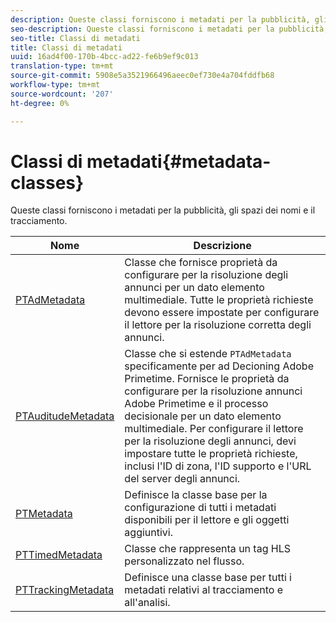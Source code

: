 ```yaml
---
description: Queste classi forniscono i metadati per la pubblicità, gli spazi dei nomi e il tracciamento.
seo-description: Queste classi forniscono i metadati per la pubblicità, gli spazi dei nomi e il tracciamento.
seo-title: Classi di metadati
title: Classi di metadati
uuid: 16ad4f00-170b-4bcc-ad22-fe6b9ef9c013
translation-type: tm+mt
source-git-commit: 5908e5a3521966496aeec0ef730e4a704fddfb68
workflow-type: tm+mt
source-wordcount: '207'
ht-degree: 0%

---
```



# Classi di metadati{#metadata-classes}

Queste classi forniscono i metadati per la pubblicità, gli spazi dei nomi e il tracciamento.

| Nome | Descrizione |
|---|---|
| [PTAdMetadata](https://help.adobe.com/en_US/primetime/api/psdk/appledoc/Classes/PTAdMetadata.html) | Classe che fornisce proprietà da configurare per la risoluzione degli annunci per un dato elemento multimediale. Tutte le proprietà richieste devono essere impostate per configurare il lettore per la risoluzione corretta degli annunci. |
| [PTAuditudeMetadata](https://help.adobe.com/en_US/primetime/api/psdk/appledoc/Classes/PTAuditudeMetadata.html) | Classe che si estende `PTAdMetadata` specificamente per  ad Decioning Adobe Primetime. Fornisce le proprietà da configurare per la risoluzione  annunci Adobe Primetime e il processo decisionale per un dato elemento multimediale. Per configurare il lettore per la risoluzione degli annunci, devi impostare tutte le proprietà richieste, inclusi l&#39;ID di zona, l&#39;ID supporto e l&#39;URL del server degli annunci. |
| [PTMetadata](https://help.adobe.com/en_US/primetime/api/psdk/appledoc/Classes/PTMetadata.html) | Definisce la classe base per la configurazione di tutti i metadati disponibili per il lettore e gli oggetti aggiuntivi. |
| [PTTimedMetadata](https://help.adobe.com/en_US/primetime/api/psdk/appledoc/Classes/PTTimedMetadata.html) | Classe che rappresenta un tag HLS personalizzato nel flusso. |
| [PTTrackingMetadata](https://help.adobe.com/en_US/primetime/api/psdk/appledoc/Classes/PTTrackingMetadata.html) | Definisce una classe base per tutti i metadati relativi al tracciamento e all&#39;analisi. |

